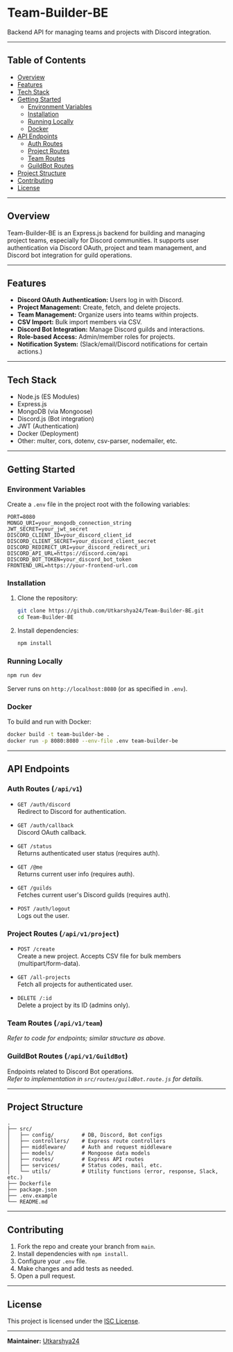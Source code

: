 # Team-Builder-BE

Backend API for managing teams and projects with Discord integration.

---

## Table of Contents

- [Overview](#overview)
- [Features](#features)
- [Tech Stack](#tech-stack)
- [Getting Started](#getting-started)
  - [Environment Variables](#environment-variables)
  - [Installation](#installation)
  - [Running Locally](#running-locally)
  - [Docker](#docker)
- [API Endpoints](#api-endpoints)
  - [Auth Routes](#auth-routes)
  - [Project Routes](#project-routes)
  - [Team Routes](#team-routes)
  - [GuildBot Routes](#guildbot-routes)
- [Project Structure](#project-structure)
- [Contributing](#contributing)
- [License](#license)

---

## Overview

Team-Builder-BE is an Express.js backend for building and managing project teams, especially for Discord communities. It supports user authentication via Discord OAuth, project and team management, and Discord bot integration for guild operations.

---

## Features

- **Discord OAuth Authentication:** Users log in with Discord.
- **Project Management:** Create, fetch, and delete projects.
- **Team Management:** Organize users into teams within projects.
- **CSV Import:** Bulk import members via CSV.
- **Discord Bot Integration:** Manage Discord guilds and interactions.
- **Role-based Access:** Admin/member roles for projects.
- **Notification System:** (Slack/email/Discord notifications for certain actions.)

---

## Tech Stack

- Node.js (ES Modules)
- Express.js
- MongoDB (via Mongoose)
- Discord.js (Bot integration)
- JWT (Authentication)
- Docker (Deployment)
- Other: multer, cors, dotenv, csv-parser, nodemailer, etc.

---

## Getting Started

### Environment Variables

Create a `.env` file in the project root with the following variables:

```
PORT=8080
MONGO_URI=your_mongodb_connection_string
JWT_SECRET=your_jwt_secret
DISCORD_CLIENT_ID=your_discord_client_id
DISCORD_CLIENT_SECRET=your_discord_client_secret
DISCORD_REDIRECT_URI=your_discord_redirect_uri
DISCORD_API_URL=https://discord.com/api
DISCORD_BOT_TOKEN=your_discord_bot_token
FRONTEND_URL=https://your-frontend-url.com
```

### Installation

1. Clone the repository:
   ```sh
   git clone https://github.com/Utkarshya24/Team-Builder-BE.git
   cd Team-Builder-BE
   ```
2. Install dependencies:
   ```sh
   npm install
   ```

### Running Locally

```sh
npm run dev
```
Server runs on `http://localhost:8080` (or as specified in `.env`).

### Docker

To build and run with Docker:

```sh
docker build -t team-builder-be .
docker run -p 8080:8080 --env-file .env team-builder-be
```

---

## API Endpoints

### Auth Routes (`/api/v1`)

- `GET /auth/discord`  
  Redirect to Discord for authentication.

- `GET /auth/callback`  
  Discord OAuth callback.

- `GET /status`  
  Returns authenticated user status (requires auth).

- `GET /@me`  
  Returns current user info (requires auth).

- `GET /guilds`  
  Fetches current user's Discord guilds (requires auth).

- `POST /auth/logout`  
  Logs out the user.

### Project Routes (`/api/v1/project`)

- `POST /create`  
  Create a new project. Accepts CSV file for bulk members (multipart/form-data).

- `GET /all-projects`  
  Fetch all projects for authenticated user.

- `DELETE /:id`  
  Delete a project by its ID (admins only).

### Team Routes (`/api/v1/team`)
_Refer to code for endpoints; similar structure as above._

### GuildBot Routes (`/api/v1/GuildBot`)

Endpoints related to Discord Bot operations.  
_Refer to implementation in `src/routes/guildBot.route.js` for details._

---

## Project Structure

```
.
├── src/
│   ├── config/         # DB, Discord, Bot configs
│   ├── controllers/    # Express route controllers
│   ├── middleware/     # Auth and request middleware
│   ├── models/         # Mongoose data models
│   ├── routes/         # Express API routes
│   ├── services/       # Status codes, mail, etc.
│   └── utils/          # Utility functions (error, response, Slack, etc.)
├── Dockerfile
├── package.json
├── .env.example
└── README.md
```

---

## Contributing

1. Fork the repo and create your branch from `main`.
2. Install dependencies with `npm install`.
3. Configure your `.env` file.
4. Make changes and add tests as needed.
5. Open a pull request.

---

## License

This project is licensed under the [ISC License](LICENSE).

---

**Maintainer:** [Utkarshya24](https://github.com/Utkarshya24)
